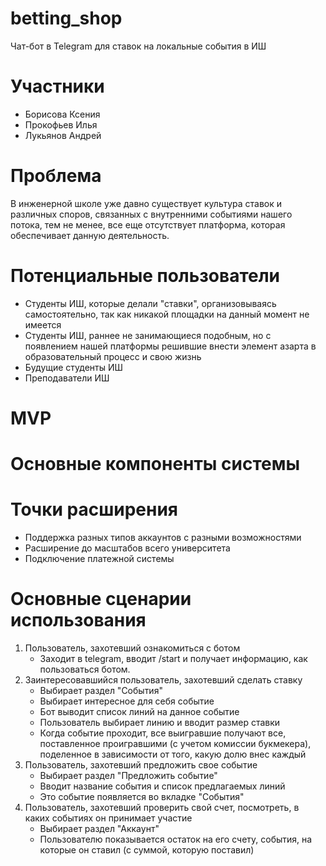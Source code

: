 # betting_shop

Чат-бот в Telegram для ставок на локальные события в ИШ

# Участники
+ Борисова Ксения 
+ Прокофьев Илья
+ Лукьянов Андрей

# Проблема
В инженерной школе уже давно существует культура ставок и различных споров, связанных с внутренними событиями нашего потока, тем не менее, все еще отсутствует платформа, которая обеспечивает данную деятельность.

# Потенциальные пользователи
+ Студенты ИШ, которые делали "ставки", организовываясь самостоятельно, так как никакой площадки на данный момент не имеется
+ Студенты ИШ, раннее не занимающиеся подобным, но с появлением нашей платформы решившие внести элемент азарта в образовательный процесс и свою жизнь
+ Будущие студенты ИШ
+ Преподаватели ИШ

# MVP



# Основные компоненты системы



# Точки расширения
+ Поддержка разных типов аккаунтов с разными возможностями
+ Расширение до масштабов всего университета
+ Подключение платежной системы

# Основные сценарии использования
1. Пользователь, захотевший ознакомиться с ботом
    + Заходит в telegram, вводит /start и получает информацию, как пользоваться ботом.
2. Заинтересовавшийся пользователь, захотевший сделать ставку
    + Выбирает раздел "События" 
    + Выбирает интересное для себя событие
    + Бот выводит список линий на данное событие
    + Пользователь выбирает линию и вводит размер ставки
    + Когда событие проходит, все выигравшие получают все, поставленное проигравшими (с учетом комиссии букмекера), поделенное в зависимости от того, какую долю внес каждый
3. Пользователь, захотевший предложить свое событие
    + Выбирает раздел "Предложить событие"
    + Вводит название события и список предлагаемых линий
    + Это событие появляется во вкладке "События"
4. Пользователь, захотевший проверить свой счет, посмотреть, в каких событиях он принимает участие
    + Выбирает раздел "Аккаунт"
    + Пользователю показывается остаток на его счету, события, на которые он ставил (с суммой, которую поставил)
